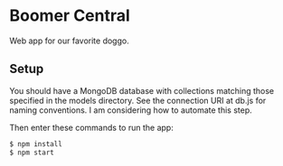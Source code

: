 # Boomer Central

Web app for our favorite doggo.

## Setup

You should have a MongoDB database with collections matching those specified in the models directory. See the connection URI at db.js for naming conventions. I am considering how to automate this step.

Then enter these commands to run the app:

```bash
$ npm install
$ npm start
```